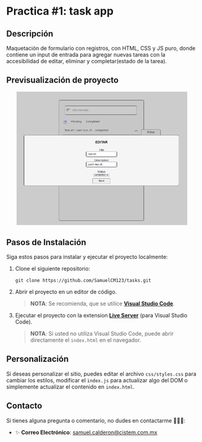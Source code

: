 # **Practica #1: task app**

## **Descripción**

Maquetación de formulario con registros, con HTML, CSS y JS puro, donde contiene un input de entrada para agregar nuevas tareas con la accesibilidad de editar, eliminar y completar(estado de la tarea).

## **Previsualización de proyecto**
<div align="center">
    <img src="./assets/taskapp.png" alt="Login" width="450" />
</div>

## **Pasos de Instalación**

Siga estos pasos para instalar y ejecutar el proyecto localmente:

1. Clone el siguiente repositorio:

    ```proweshell
    git clone https://github.com/SamuelCM123/tasks.git
    ```

2. Abrir el proyecto en un editor de código.

    > **NOTA**: Se recomienda, que se utilice **[Visual Studio Code](https://code.visualstudio.com/download)**.

3. Ejecutar el proyecto con la extension **[Live Server](https://marketplace.visualstudio.com/items?itemName=ritwickdey.LiveServer)** (para Visual Studio Code).

    > **NOTA**: Si usted no utiliza Visual Studio Code, puede abrir directamente el `index.html` en el navegador.

## **Personalización**

Si deseas personalizar el sitio, puedes editar el archivo `css/styles.css` para cambiar los estilos, modificar el `index.js` para actualizar algo del DOM o simplemente actualizar el contenido en `index.html`.

## **Contacto**

Si tienes alguna pregunta o comentario, no dudes en contactarme 🙋🏻‍♂️:

- ✨ **Correo Electrónico**: samuel.calderon@cistem.com.mx
